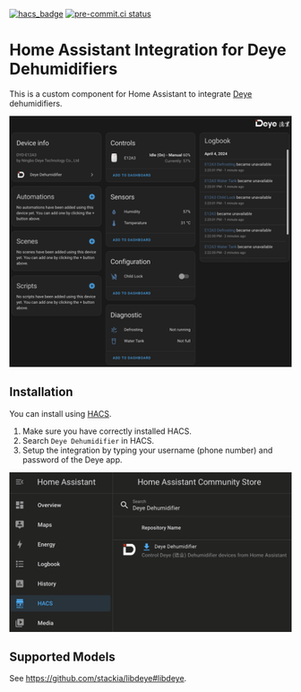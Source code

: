 [![hacs_badge](https://img.shields.io/badge/HACS-Default-41BDF5.svg)](https://github.com/hacs/integration) [![pre-commit.ci status](https://results.pre-commit.ci/badge/github/stackia/ha-deye-dehumidifier/main.svg)](https://results.pre-commit.ci/latest/github/stackia/ha-deye-dehumidifier/main)

# Home Assistant Integration for Deye Dehumidifiers

This is a custom component for Home Assistant to integrate [Deye](https://deye.com/) dehumidifiers.

![screenshot](https://raw.githubusercontent.com/stackia/ha-deye-dehumidifier/main/screenshot.png)

## Installation

You can install using [HACS](https://hacs.xyz/).

1. Make sure you have correctly installed HACS.
2. Search `Deye Dehumidifier` in HACS.
3. Setup the integration by typing your username (phone number) and password of the Deye app.

![hacs-guide](https://raw.githubusercontent.com/stackia/ha-deye-dehumidifier/main/hacs-guide.png)

## Supported Models

See <https://github.com/stackia/libdeye#libdeye>.
